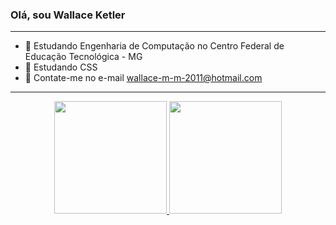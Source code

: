 ### Olá, sou Wallace Ketler
-----------------------------------


- 🔭 Estudando Engenharia de Computação no Centro Federal de Educação Tecnológica - MG
- 🌱 Estudando CSS 
- 💬 Contate-me no e-mail wallace-m-m-2011@hotmail.com
--------------------------------------------
<div align="center">
  <a href="https://github.com/wallaceketler">
  <img height="180em" src="https://github-readme-stats.vercel.app/api?username=wallaceketler&show_icons=true&theme=dark&include_all_commits=true&count_private=true"/>
  <img height="180em" src="https://github-readme-stats.vercel.app/api/top-langs/?username=wallaceketler&layout=compact&langs_count=7&theme=dark"/>
</div>


